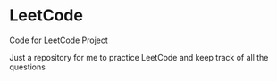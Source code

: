 # LeetCode
Code for LeetCode Project

Just a repository for me to practice LeetCode and keep track of all the questions
